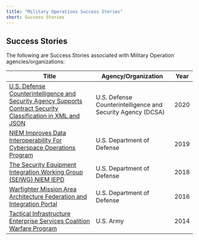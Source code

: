 ```yaml
---
title: "Military Operations Success Stories"
short: Success Stories
---
```


## Success Stories

The following are Success Stories associated with Military Operation agencies/organizations:

|Title|Agency/Organization|Year|
|---|---|---|
|[U.S. Defense Counterintelligence and Security Agency Supports Contract Security Classification in XML and JSON](DCSA_Success_13Dec2020.pdf)|U.S. Defense Counterintelligence and Security Agency (DCSA)|2020|
|[NIEM Improves Data Interoperability For Cyberspace Operations Program](DoD-CyberspaceOperations-2019.pdf)|U.S. Department of Defense|2019|
|[The Security Equipment Integration Working Group (SEIWG) NIEM IEPD](NIEM-SEIWG-2-508.pdf)|U.S. Department of Defense|2018|
|[Warfighter Mission Area Architecture Federation and Integration Portal](NIEM-WMAAFIP-Success-Story_final.pdf)|U.S. Department of Defense|2016|
|[Tactical Infrastructure Enterprise Services Coalition Warfare Program](USArmy-2014.pdf)|U.S. Army|2014|
